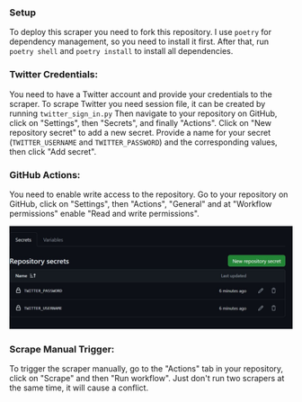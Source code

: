 ### Setup

To deploy this scraper you need to fork this repository.
I use `poetry` for dependency management, so you need to install it first.
After that, run `poetry shell` and `poetry install` to install all dependencies.


### Twitter Credentials:
You need to have a Twitter account and provide your credentials to the scraper.
To scrape Twitter you need session file, it can be created by running `twitter_sign_in.py`
Then navigate to your repository on GitHub, click on "Settings", then "Secrets", and finally "Actions". Click on "New repository secret" to add a new secret. Provide a name for your secret (`TWITTER_USERNAME` and `TWITTER_PASSWORD`) and the corresponding values, then click "Add secret".

### GitHub Actions:
You need to enable write access to the repository.
Go to your repository on GitHub, click on "Settings", then "Actions", "General" and at "Workflow permissions" enable "Read and write permissions".

![image](docs/gh_action.jpg)

### Scrape Manual Trigger:
To trigger the scraper manually, go to the "Actions" tab in your repository, click on "Scrape" and then "Run workflow".
Just don't run two scrapers at the same time, it will cause a conflict.